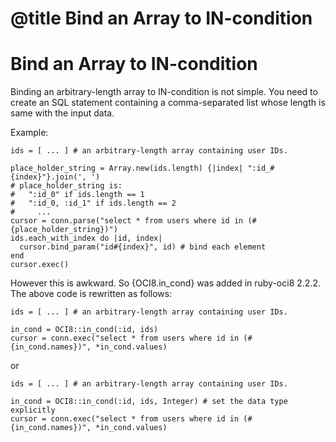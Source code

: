 # @title Bind an Array to IN-condition

Bind an Array to IN-condition
=============================

Binding an arbitrary-length array to IN-condition is not simple.
You need to create an SQL statement containing a comma-separated
list whose length is same with the input data.

Example:

    ids = [ ... ] # an arbitrary-length array containing user IDs.
    
    place_holder_string = Array.new(ids.length) {|index| ":id_#{index}"}.join(', ')
    # place_holder_string is:
    #   ":id_0" if ids.length == 1
    #   ":id_0, :id_1" if ids.length == 2
    #     ...
    cursor = conn.parse("select * from users where id in (#{place_holder_string})")
    ids.each_with_index do |id, index|
      cursor.bind_param("id#{index}", id) # bind each element
    end
    cursor.exec()

However this is awkward. So {OCI8.in_cond} was added in ruby-oci8 2.2.2.
The above code is rewritten as follows:

    ids = [ ... ] # an arbitrary-length array containing user IDs.
    
    in_cond = OCI8::in_cond(:id, ids)
    cursor = conn.exec("select * from users where id in (#{in_cond.names})", *in_cond.values)

or

    ids = [ ... ] # an arbitrary-length array containing user IDs.
    
    in_cond = OCI8::in_cond(:id, ids, Integer) # set the data type explicitly
    cursor = conn.exec("select * from users where id in (#{in_cond.names})", *in_cond.values)
